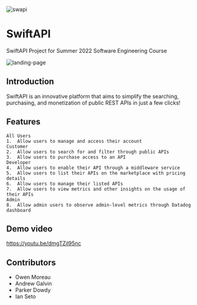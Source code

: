 ![swapi](https://github.com/setoi1/SwiftAPI/assets/56894020/9fab5929-d2b3-4062-8ae0-9545715f23a6)
# SwiftAPI

SwiftAPI Project for Summer 2022 Software Engineering Course

![landing-page](https://github.com/setoi1/SwiftAPI/assets/56894020/805ae43e-2e81-42d0-ad87-fe88be358873)

## Introduction

SwiftAPI is an innovative platform that aims to simplify the searching, purchasing, and monetization of public REST APIs in just a few clicks!

## Features

	All Users
	1.	Allow users to manage and access their account
	Customer
	2.	Allow users to search for and filter through public APIs
	3.	Allow users to purchase access to an API
	Developer
	4.	Allow users to enable their API through a middleware service
	5.	Allow users to list their APIs on the marketplace with pricing details
	6.	Allow users to manage their listed APIs
	7.	Allow users to view metrics and other insights on the usage of their APIs
	Admin
	8.	Allow admin users to observe admin-level metrics through Datadog dashboard

## Demo video

https://youtu.be/dmgTZil95nc

## Contributors

* Owen Moreau
* Andrew Galvin
* Parker Dowdy
* Ian Seto
